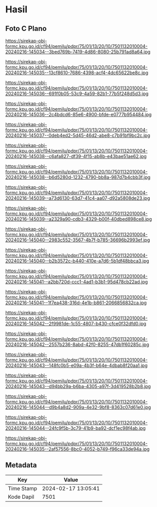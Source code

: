 # Hasil

## Foto C Plano

https://sirekap-obj-formc.kpu.go.id/cf94/pemilu/pdpr/75/01/13/20/10/7501132010004-20240216-145034--3bed769b-7419-4d86-8080-25b791ad8a64.jpg

https://sirekap-obj-formc.kpu.go.id/cf94/pemilu/pdpr/75/01/13/20/10/7501132010004-20240216-145035--13cf8610-7686-4398-acf4-4dc65622be8c.jpg

https://sirekap-obj-formc.kpu.go.id/cf94/pemilu/pdpr/75/01/13/20/10/7501132010004-20240216-145036--691f0b05-53c9-4a59-82b1-77b5f248d5d3.jpg

https://sirekap-obj-formc.kpu.go.id/cf94/pemilu/pdpr/75/01/13/20/10/7501132010004-20240216-145036--2c4bdcd6-85e6-4900-bfde-e0777b954484.jpg

https://sirekap-obj-formc.kpu.go.id/cf94/pemilu/pdpr/75/01/13/20/10/7501132010004-20240216-145037--0deb4ed2-5d45-46d2-abe8-c7b91bf9bc2c.jpg

https://sirekap-obj-formc.kpu.go.id/cf94/pemilu/pdpr/75/01/13/20/10/7501132010004-20240216-145038--c6afa827-df39-4f15-ab8b-e43bae51ae62.jpg

https://sirekap-obj-formc.kpu.go.id/cf94/pemilu/pdpr/75/01/13/20/10/7501132010004-20240216-145038--b6d5280d-1232-4790-bb8a-987d7b4cbb3f.jpg

https://sirekap-obj-formc.kpu.go.id/cf94/pemilu/pdpr/75/01/13/20/10/7501132010004-20240216-145039--a73d6130-63d7-41c4-aa07-d92a5808de23.jpg

https://sirekap-obj-formc.kpu.go.id/cf94/pemilu/pdpr/75/01/13/20/10/7501132010004-20240216-145039--a2329a90-cdb3-4329-b00f-40dbed898ce8.jpg

https://sirekap-obj-formc.kpu.go.id/cf94/pemilu/pdpr/75/01/13/20/10/7501132010004-20240216-145040--2983c552-3567-4b7f-b785-36696b2993ef.jpg

https://sirekap-obj-formc.kpu.go.id/cf94/pemilu/pdpr/75/01/13/20/10/7501132010004-20240216-145040--b2b3572c-b440-410e-a7d6-5b1df48bbca3.jpg

https://sirekap-obj-formc.kpu.go.id/cf94/pemilu/pdpr/75/01/13/20/10/7501132010004-20240216-145041--a2bb720d-ccc1-4ad1-b3b1-95d478cb22ad.jpg

https://sirekap-obj-formc.kpu.go.id/cf94/pemilu/pdpr/75/01/13/20/10/7501132010004-20240216-145041--1f7ea438-316d-4e1b-b861-2066856832ca.jpg

https://sirekap-obj-formc.kpu.go.id/cf94/pemilu/pdpr/75/01/13/20/10/7501132010004-20240216-145042--2f9981de-1c55-4807-b430-cfce0f32dfd0.jpg

https://sirekap-obj-formc.kpu.go.id/cf94/pemilu/pdpr/75/01/13/20/10/7501132010004-20240216-145042--2557b236-8abd-42f0-8255-47db1f60285c.jpg

https://sirekap-obj-formc.kpu.go.id/cf94/pemilu/pdpr/75/01/13/20/10/7501132010004-20240216-145043--148fc0b5-e09a-4b3f-b64e-4dbab8f20aa1.jpg

https://sirekap-obj-formc.kpu.go.id/cf94/pemilu/pdpr/75/01/13/20/10/7501132010004-20240216-145043--d94bb29a-b6ba-4305-a97f-3d419528b2b8.jpg

https://sirekap-obj-formc.kpu.go.id/cf94/pemilu/pdpr/75/01/13/20/10/7501132010004-20240216-145044--d9b4a8d2-909a-4e32-9bf8-8363c07d61e0.jpg

https://sirekap-obj-formc.kpu.go.id/cf94/pemilu/pdpr/75/01/13/20/10/7501132010004-20240216-145044--24fc9f5b-3c79-41b9-ba92-dcf1ec98f4ab.jpg

https://sirekap-obj-formc.kpu.go.id/cf94/pemilu/pdpr/75/01/13/20/10/7501132010004-20240216-145035--2af57556-8bc0-4052-b749-f96ca33de94a.jpg


## Metadata

| Key        | Value               |
| ---------- | ------------------- |
| Time Stamp | 2024-02-17 13:05:41 |
| Kode Dapil | 7501                |



